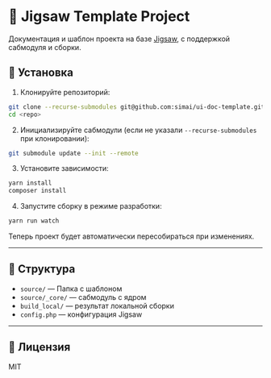 # 🚀 Jigsaw Template Project

Документация и шаблон проекта на базе [Jigsaw](https://jigsaw.tighten.com/), с поддержкой сабмодуля и сборки.

## 🔧 Установка

1. Клонируйте репозиторий:

```bash
git clone --recurse-submodules git@github.com:simai/ui-doc-template.git
cd <repo>
```

2. Инициализируйте сабмодули (если не указали `--recurse-submodules` при клонировании):

```bash
git submodule update --init --remote
```

3. Установите зависимости:

```bash
yarn install 
composer install
```

4. Запустите сборку в режиме разработки:

```bash
yarn run watch
```

Теперь проект будет автоматически пересобираться при изменениях.

---

## 📂 Структура

- `source/` — Папка с шаблоном
- `source/_core/` — сабмодуль с ядром
- `build_local/` — результат локальной сборки
- `config.php` — конфигурация Jigsaw

---

## 📄 Лицензия

MIT
